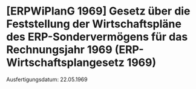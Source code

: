 # [ERPWiPlanG 1969] Gesetz über die Feststellung der Wirtschaftspläne des ERP-Sondervermögens für das Rechnungsjahr 1969  (ERP-Wirtschaftsplangesetz 1969)

Ausfertigungsdatum: 22.05.1969

 
